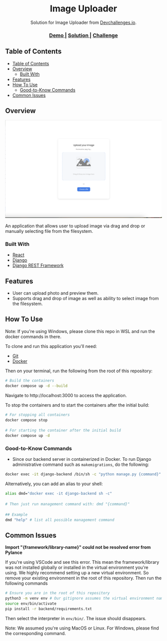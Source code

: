 <!-- Please update value in the {}  -->

<h1 align="center">Image Uploader</h1>

<div align="center">
   Solution for Image Uploader from  <a href="http://devchallenges.io" target="_blank">Devchallenges.io</a>.
</div>

<div align="center">
  <h3>
    <a href="https://{your-demo-link.your-domain}">
      Demo
    </a>
    <span> | </span>
    <a href="https://{your-url-to-the-solution}">
      Solution
    </a>
    <span> | </span>
    <a href="https://devchallenges.io/challenges/O2iGT9yBd6xZBrOcVirx">
      Challenge
    </a>
  </h3>
</div>

<!-- TABLE OF CONTENTS -->

## Table of Contents

- [Table of Contents](#table-of-contents)
- [Overview](#overview)
  - [Built With](#built-with)
- [Features](#features)
- [How To Use](#how-to-use)
  - [Good-to-Know Commands](#good-to-know-commands)
- [Common Issues](#common-issues)

<!-- OVERVIEW -->

## Overview

![screenshot](https://github.com/j-ngo828/image-uploader/blob/docker-dev-environment/image-uploader-project.png?raw=true)


An application that allows user to upload image via drag and drop or manually selecting file from the filesystem.

### Built With

<!-- This section should list any major frameworks that you built your project using. Here are a few examples.-->

- [React](https://reactjs.org/)
- [Django](https://www.djangoproject.com/)
- [Django REST Framework](https://www.django-rest-framework.org/)

## Features

<!-- List the features of your application or follow the template. Don't share the figma file here :) -->

- User can upload photo and preview them.
- Supports drag and drop of image as well as ability to select image from the filesystem.


## How To Use

Note: If you're using Windows, please clone this repo in WSL and run the docker commands in there.

<!-- Example: -->

To clone and run this application you'll need:
- [Git](https://git-scm.com)
- [Docker](https://docs.docker.com/get-docker/)

Then on your terminal, run the following from the root of this repository:

```bash
# Build the containers
docker compose up -d --build
```

Navigate to http://localhost:3000 to access the application.

To stop the containers and to start the containers after the initial build:

```bash
# For stopping all containers
docker compose stop

# For starting the container after the initial build
docker compose up -d
```

### Good-to-Know Commands

- Since our backend server in containerized in Docker. To run Django administrative command such as `makemigrations`, do the following:

```bash
docker exec -it django-backend /bin/sh -c "python manage.py {command}"
```

Alternatively, you can add an alias to your shell:

```bash
alias dmd="docker exec -it django-backend sh -c"

# Then just run management command with: dmd "{command}"

## Example
dmd "help" # list all possible management command
```

## Common Issues

**Import "{framework/library-name}" could not be resolved error from Pylance**

If you're using VSCode and see this error. This mean the framework/library was not installed globally or installed in the virtual environment you're using. We highly recommend setting up a new virtual environment. So remove your existing environment in the root of this repository. Then run the following commands

```bash
# Ensure you are in the root of this repository
python3 -m venv env # Our gitignore assumes the virtual environment name is env
source env/bin/activate
pip install -r backend/requirements.txt
```

Then select the interpreter in `env/bin/`. The issue should disappears.

Note: We assumed you're using MacOS or Linux. For Windows, please find the corresponding command.
